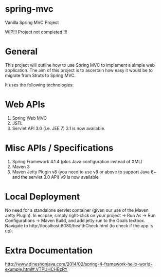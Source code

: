 # spring-mvc
Vanilla Spring MVC Project

WIP!!!
Project not completed !!!

General
=======
This project will outline how to use Spring MVC to implement a simple web application.
The aim of this project is to ascertain how easy it would be to migrate from Struts to Spring MVC.

It uses the following technologies:

Web APIs
=========
1) Spring Web MVC
2) JSTL
3) Servlet API 3.0 (i.e. JEE 7)
   3.1 is now available.

Misc APIs / Specifications
==========================
1) Spring Framework 4.1.4 (plus Java configuration instead of XML)
4) Maven 3
5) Maven Jetty Plugin v8 (you need to use v8 or above to support Java 6+ and the servlet 3.0 API)
   v9 is now available
   
Local Deployment
================
No need for a standalone servlet container (given our use of the Maven Jetty Plugin).
In eclipse, simply right-click on your project -> Run As -> Run Configurations -> Maven Build, and add jetty:run to the Goals textbox.
Navigate to http://localhost:8080/healthCheck.html (to check if the app is up).

Extra Documentation
===================
http://www.dineshonjava.com/2014/02/spring-4-framework-hello-world-example.html#.VTPUHCHBzRY
